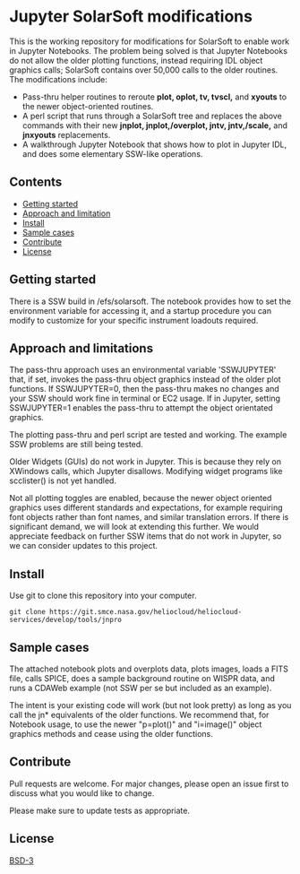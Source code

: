 # Jupyter SolarSoft modifications

This is the working repository for modifications for SolarSoft to enable work in Jupyter Notebooks.  The problem being solved is that Jupyter Notebooks do not allow the older plotting functions, instead requiring IDL object graphics calls; SolarSoft contains over 50,000 calls to the older routines.  The modifications include:
*   Pass-thru helper routines to reroute **plot, oplot, tv, tvscl,** and **xyouts** to the newer object-oriented routines.
*   A perl script that runs through a SolarSoft tree and replaces the above commands with their new **jnplot, jnplot,/overplot, jntv, jntv,/scale,** and **jnxyouts** replacements.
*   A walkthrough Jupyter Notebook that shows how to plot in Jupyter IDL, and does some elementary SSW-like operations.



## Contents

*   [Getting started](#getting-started)
*   [Approach and limitation](#approach-and-limitations)
*   [Install](#install)
*   [Sample cases](#sample-cases)
*   [Contribute](#contribute)
*   [License](#license)


## Getting started

There is a SSW build in /efs/solarsoft.  The notebook provides how to set the environment variable for accessing it, and a startup procedure you can modify to customize for your specific instrument loadouts required.

## Approach and limitations

The pass-thru approach uses an environmental variable 'SSWJUPYTER' that, if set, invokes the pass-thru object graphics instead of the older plot functions.  If SSWJUPYTER=0, then the pass-thru makes no changes and your SSW should work fine in terminal or EC2 usage.  If in Jupyter, setting SSWJUPYTER=1 enables the pass-thru to attempt the object orientated graphics.

The plotting pass-thru and perl script are tested and working.  The example SSW problems are still being tested.

Older Widgets (GUIs) do not work in Jupyter. This is because they rely on XWindows calls, which Jupyter disallows. Modifying widget programs like scclister() is not yet handled.

Not all plotting toggles are enabled, because the newer object oriented graphics uses different standards and expectations, for example requiring font objects rather than font names, and similar translation errors.  If there is significant demand, we will look at extending this further. We would appreciate feedback on further SSW items that do not work in Jupyter, so we can consider updates to this project.


## Install

Use git to clone this repository into your computer.

```
git clone https://git.smce.nasa.gov/heliocloud/heliocloud-services/develop/tools/jnpro
```

## Sample cases

The attached notebook plots and overplots data, plots images, loads a FITS file, calls SPICE, does a sample background routine on WISPR data, and runs a CDAWeb example (not SSW per se but included as an example).

The intent is your existing code will work (but not look pretty) as long as you call the jn* equivalents of the older functions. We recommend that, for Notebook usage, to use the newer "p=plot()" and "i=image()" object graphics methods and cease using the older functions.


## Contribute

Pull requests are welcome. For major changes, please open an issue first to discuss what you would like to change.

Please make sure to update tests as appropriate.

## License
[BSD-3](https://opensource.org/license/BSD-3-clause/)
